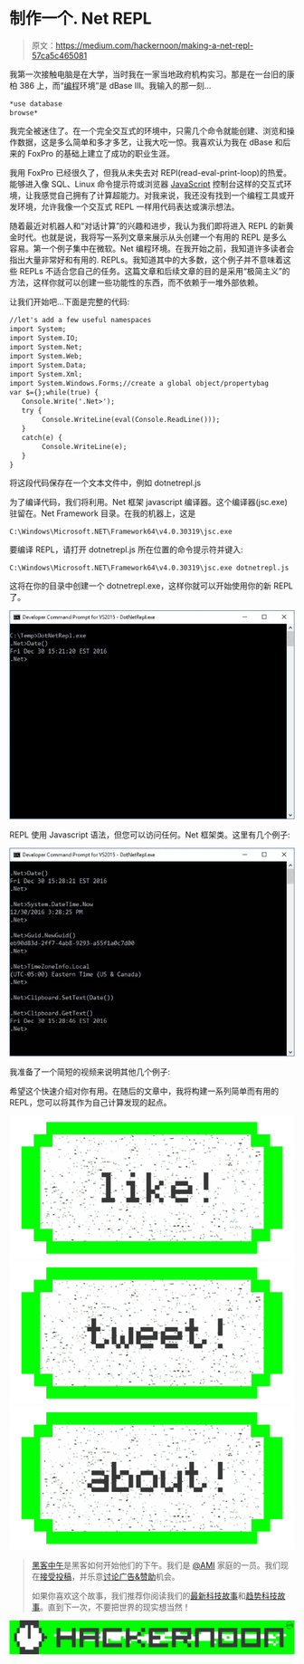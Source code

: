 # 制作一个. Net REPL

> 原文：<https://medium.com/hackernoon/making-a-net-repl-57ca5c465081>

我第一次接触电脑是在大学，当时我在一家当地政府机构实习。那是在一台旧的康柏 386 上，而“[编程](https://hackernoon.com/tagged/programming)环境”是 dBase III。我输入的那一刻…

```
*use database
browse*
```

我完全被迷住了。在一个完全交互式的环境中，只需几个命令就能创建、浏览和操作数据，这是多么简单和多才多艺，让我大吃一惊。我喜欢认为我在 dBase 和后来的 FoxPro 的基础上建立了成功的职业生涯。

我用 FoxPro 已经很久了，但我从未失去对 REPl(read-eval-print-loop)的热爱。能够进入像 SQL、Linux 命令提示符或浏览器 [JavaScript](https://hackernoon.com/tagged/javascript) 控制台这样的交互式环境，让我感觉自己拥有了计算超能力。对我来说，我还没有找到一个编程工具或开发环境，允许我像一个交互式 REPL 一样用代码表达或演示想法。

随着最近对机器人和“对话计算”的兴趣和进步，我认为我们即将进入 REPL 的新黄金时代。也就是说，我将写一系列文章来展示从头创建一个有用的 REPL 是多么容易。第一个例子集中在微软。Net 编程环境。在我开始之前，我知道许多读者会指出大量非常好和有用的. REPLs。我知道其中的大多数，这个例子并不意味着这些 REPLs 不适合您自己的任务。这篇文章和后续文章的目的是采用“极简主义”的方法，这样你就可以创建一些功能性的东西，而不依赖于一堆外部依赖。

让我们开始吧…下面是完整的代码:

```
//let's add a few useful namespaces
import System;
import System.IO;
import System.Net;
import System.Web;
import System.Data;
import System.Xml;
import System.Windows.Forms;//create a global object/propertybag
var $={};while(true) {
   Console.Write('.Net>');
   try {
        Console.WriteLine(eval(Console.ReadLine()));
   }
   catch(e) {
        Console.WriteLine(e);
   }
}
```

将这段代码保存在一个文本文件中，例如 dotnetrepl.js

为了编译代码，我们将利用。Net 框架 javascript 编译器。这个编译器(jsc.exe)驻留在。Net Framework 目录。在我的机器上，这是

```
C:\Windows\Microsoft.NET\Framework64\v4.0.30319\jsc.exe
```

要编译 REPL，请打开 dotnetrepl.js 所在位置的命令提示符并键入:

```
C:\Windows\Microsoft.NET\Framework64\v4.0.30319\jsc.exe dotnetrepl.js
```

这将在你的目录中创建一个 dotnetrepl.exe，这样你就可以开始使用你的新 REPL 了。

![](img/57c5980e139d96ba4bd44e717f771214.png)

REPL 使用 Javascript 语法，但您可以访问任何。Net 框架类。这里有几个例子:

![](img/994d197e8d40aa7a20d29450b32de261.png)

我准备了一个简短的视频来说明其他几个例子:

希望这个快速介绍对你有用。在随后的文章中，我将构建一系列简单而有用的 REPL，您可以将其作为自己计算发现的起点。

[![](img/50ef4044ecd4e250b5d50f368b775d38.png)](http://bit.ly/HackernoonFB)[![](img/979d9a46439d5aebbdcdca574e21dc81.png)](https://goo.gl/k7XYbx)[![](img/2930ba6bd2c12218fdbbf7e02c8746ff.png)](https://goo.gl/4ofytp)

> [黑客中午](http://bit.ly/Hackernoon)是黑客如何开始他们的下午。我们是 [@AMI](http://bit.ly/atAMIatAMI) 家庭的一员。我们现在[接受投稿](http://bit.ly/hackernoonsubmission)，并乐意[讨论广告&赞助](mailto:partners@amipublications.com)机会。
> 
> 如果你喜欢这个故事，我们推荐你阅读我们的[最新科技故事](http://bit.ly/hackernoonlatestt)和[趋势科技故事](https://hackernoon.com/trending)。直到下一次，不要把世界的现实想当然！

![](img/be0ca55ba73a573dce11effb2ee80d56.png)